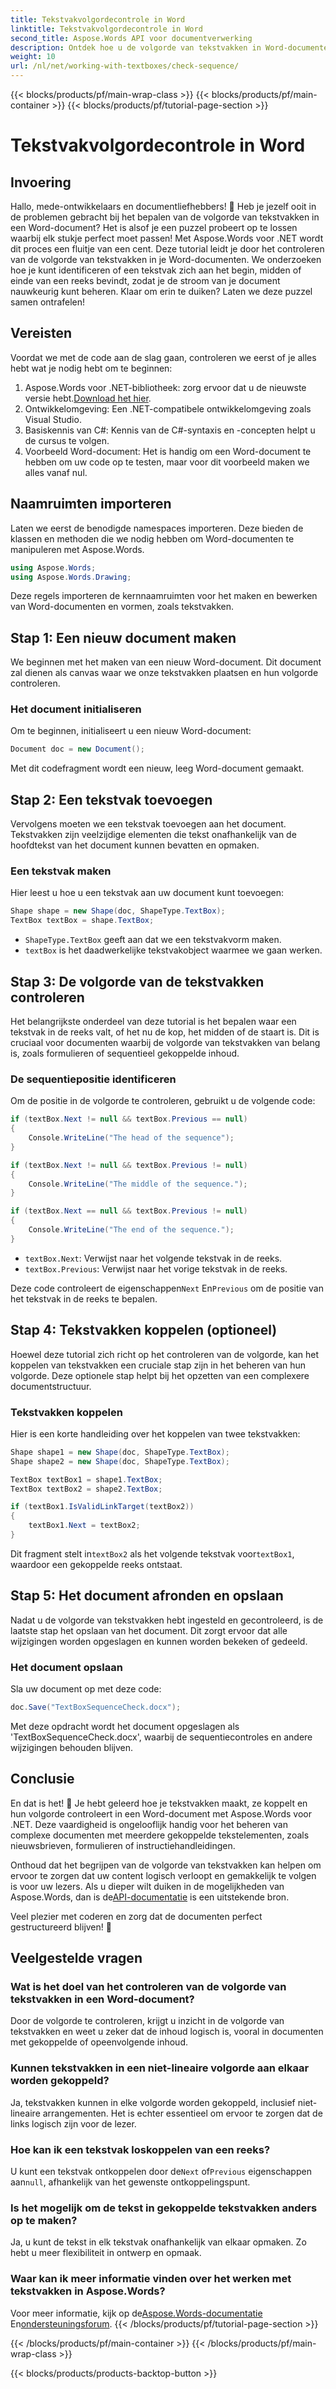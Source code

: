 ```yaml
---
title: Tekstvakvolgordecontrole in Word
linktitle: Tekstvakvolgordecontrole in Word
second_title: Aspose.Words API voor documentverwerking
description: Ontdek hoe u de volgorde van tekstvakken in Word-documenten kunt controleren met Aspose.Words voor .NET. Volg onze gedetailleerde gids om de documentstroom onder de knie te krijgen!
weight: 10
url: /nl/net/working-with-textboxes/check-sequence/
---
```


{{< blocks/products/pf/main-wrap-class >}}
{{< blocks/products/pf/main-container >}}
{{< blocks/products/pf/tutorial-page-section >}}

# Tekstvakvolgordecontrole in Word

## Invoering

Hallo, mede-ontwikkelaars en documentliefhebbers! 🌟 Heb je jezelf ooit in de problemen gebracht bij het bepalen van de volgorde van tekstvakken in een Word-document? Het is alsof je een puzzel probeert op te lossen waarbij elk stukje perfect moet passen! Met Aspose.Words voor .NET wordt dit proces een fluitje van een cent. Deze tutorial leidt je door het controleren van de volgorde van tekstvakken in je Word-documenten. We onderzoeken hoe je kunt identificeren of een tekstvak zich aan het begin, midden of einde van een reeks bevindt, zodat je de stroom van je document nauwkeurig kunt beheren. Klaar om erin te duiken? Laten we deze puzzel samen ontrafelen!

## Vereisten

Voordat we met de code aan de slag gaan, controleren we eerst of je alles hebt wat je nodig hebt om te beginnen:

1.  Aspose.Words voor .NET-bibliotheek: zorg ervoor dat u de nieuwste versie hebt.[Download het hier](https://releases.aspose.com/words/net/).
2. Ontwikkelomgeving: Een .NET-compatibele ontwikkelomgeving zoals Visual Studio.
3. Basiskennis van C#: Kennis van de C#-syntaxis en -concepten helpt u de cursus te volgen.
4. Voorbeeld Word-document: Het is handig om een Word-document te hebben om uw code op te testen, maar voor dit voorbeeld maken we alles vanaf nul.

## Naamruimten importeren

Laten we eerst de benodigde namespaces importeren. Deze bieden de klassen en methoden die we nodig hebben om Word-documenten te manipuleren met Aspose.Words.

```csharp
using Aspose.Words;
using Aspose.Words.Drawing;
```

Deze regels importeren de kernnaamruimten voor het maken en bewerken van Word-documenten en vormen, zoals tekstvakken.

## Stap 1: Een nieuw document maken

We beginnen met het maken van een nieuw Word-document. Dit document zal dienen als canvas waar we onze tekstvakken plaatsen en hun volgorde controleren.

### Het document initialiseren

Om te beginnen, initialiseert u een nieuw Word-document:

```csharp
Document doc = new Document();
```

Met dit codefragment wordt een nieuw, leeg Word-document gemaakt.

## Stap 2: Een tekstvak toevoegen

Vervolgens moeten we een tekstvak toevoegen aan het document. Tekstvakken zijn veelzijdige elementen die tekst onafhankelijk van de hoofdtekst van het document kunnen bevatten en opmaken.

### Een tekstvak maken

Hier leest u hoe u een tekstvak aan uw document kunt toevoegen:

```csharp
Shape shape = new Shape(doc, ShapeType.TextBox);
TextBox textBox = shape.TextBox;
```

- `ShapeType.TextBox` geeft aan dat we een tekstvakvorm maken.
- `textBox` is het daadwerkelijke tekstvakobject waarmee we gaan werken.

## Stap 3: De volgorde van de tekstvakken controleren

Het belangrijkste onderdeel van deze tutorial is het bepalen waar een tekstvak in de reeks valt, of het nu de kop, het midden of de staart is. Dit is cruciaal voor documenten waarbij de volgorde van tekstvakken van belang is, zoals formulieren of sequentieel gekoppelde inhoud.

### De sequentiepositie identificeren

Om de positie in de volgorde te controleren, gebruikt u de volgende code:

```csharp
if (textBox.Next != null && textBox.Previous == null)
{
    Console.WriteLine("The head of the sequence");
}

if (textBox.Next != null && textBox.Previous != null)
{
    Console.WriteLine("The middle of the sequence.");
}

if (textBox.Next == null && textBox.Previous != null)
{
    Console.WriteLine("The end of the sequence.");
}
```

- `textBox.Next`: Verwijst naar het volgende tekstvak in de reeks.
- `textBox.Previous`: Verwijst naar het vorige tekstvak in de reeks.

 Deze code controleert de eigenschappen`Next` En`Previous` om de positie van het tekstvak in de reeks te bepalen.

## Stap 4: Tekstvakken koppelen (optioneel)

Hoewel deze tutorial zich richt op het controleren van de volgorde, kan het koppelen van tekstvakken een cruciale stap zijn in het beheren van hun volgorde. Deze optionele stap helpt bij het opzetten van een complexere documentstructuur.

### Tekstvakken koppelen

Hier is een korte handleiding over het koppelen van twee tekstvakken:

```csharp
Shape shape1 = new Shape(doc, ShapeType.TextBox);
Shape shape2 = new Shape(doc, ShapeType.TextBox);

TextBox textBox1 = shape1.TextBox;
TextBox textBox2 = shape2.TextBox;

if (textBox1.IsValidLinkTarget(textBox2))
{
    textBox1.Next = textBox2;
}
```

 Dit fragment stelt in`textBox2` als het volgende tekstvak voor`textBox1`, waardoor een gekoppelde reeks ontstaat.

## Stap 5: Het document afronden en opslaan

Nadat u de volgorde van tekstvakken hebt ingesteld en gecontroleerd, is de laatste stap het opslaan van het document. Dit zorgt ervoor dat alle wijzigingen worden opgeslagen en kunnen worden bekeken of gedeeld.

### Het document opslaan

Sla uw document op met deze code:

```csharp
doc.Save("TextBoxSequenceCheck.docx");
```

Met deze opdracht wordt het document opgeslagen als 'TextBoxSequenceCheck.docx', waarbij de sequentiecontroles en andere wijzigingen behouden blijven.

## Conclusie

En dat is het! 🎉 Je hebt geleerd hoe je tekstvakken maakt, ze koppelt en hun volgorde controleert in een Word-document met Aspose.Words voor .NET. Deze vaardigheid is ongelooflijk handig voor het beheren van complexe documenten met meerdere gekoppelde tekstelementen, zoals nieuwsbrieven, formulieren of instructiehandleidingen.

 Onthoud dat het begrijpen van de volgorde van tekstvakken kan helpen om ervoor te zorgen dat uw content logisch verloopt en gemakkelijk te volgen is voor uw lezers. Als u dieper wilt duiken in de mogelijkheden van Aspose.Words, dan is de[API-documentatie](https://reference.aspose.com/words/net/) is een uitstekende bron.

Veel plezier met coderen en zorg dat de documenten perfect gestructureerd blijven! 🚀

## Veelgestelde vragen

### Wat is het doel van het controleren van de volgorde van tekstvakken in een Word-document?
Door de volgorde te controleren, krijgt u inzicht in de volgorde van tekstvakken en weet u zeker dat de inhoud logisch is, vooral in documenten met gekoppelde of opeenvolgende inhoud.

### Kunnen tekstvakken in een niet-lineaire volgorde aan elkaar worden gekoppeld?
Ja, tekstvakken kunnen in elke volgorde worden gekoppeld, inclusief niet-lineaire arrangementen. Het is echter essentieel om ervoor te zorgen dat de links logisch zijn voor de lezer.

### Hoe kan ik een tekstvak loskoppelen van een reeks?
 U kunt een tekstvak ontkoppelen door de`Next` of`Previous` eigenschappen aan`null`, afhankelijk van het gewenste ontkoppelingspunt.

### Is het mogelijk om de tekst in gekoppelde tekstvakken anders op te maken?
Ja, u kunt de tekst in elk tekstvak onafhankelijk van elkaar opmaken. Zo hebt u meer flexibiliteit in ontwerp en opmaak.

### Waar kan ik meer informatie vinden over het werken met tekstvakken in Aspose.Words?
 Voor meer informatie, kijk op de[Aspose.Words-documentatie](https://reference.aspose.com/words/net/) En[ondersteuningsforum](https://forum.aspose.com/c/words/8).
{{< /blocks/products/pf/tutorial-page-section >}}

{{< /blocks/products/pf/main-container >}}
{{< /blocks/products/pf/main-wrap-class >}}

{{< blocks/products/products-backtop-button >}}
